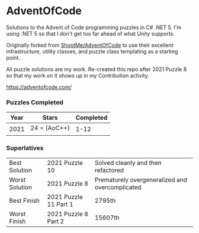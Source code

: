 # AdventOfCode
Solutions to the Advent of Code programming puzzles in C# .NET 5. I'm using .NET 5 so that I don't get too far ahead of what Unity supports.

Originally forked from [ShootMe/AdventOfCode](https://github.com/ShootMe/AdventOfCode) to use their excellent infrastructure, utility classes, and puzzle class templating as a starting point.

All puzzle solutions are my work. Re-created this repo after 2021 Puzzle 8 so that my work on it shows up in my Contribution activity.



https://adventofcode.com/

### Puzzles Completed
| Year | Stars | Completed |
| ---- | ----- | --------- |
| 2021 | 24 :star: (AoC++)| 1-12 |

### Superlatives
| | | |
| - | - | - |
| Best Solution | 2021 Puzzle 10 | Solved cleanly and then refactored |
| Worst Solution | 2021 Puzzle 8 | Prematurely overgeneralized and overcomplicated |
| Best Finish | 2021 Puzzle 11 Part 1 | 2795th |
| Worst Finish | 2021 Puzzle 8 Part 2 | 15607th |
